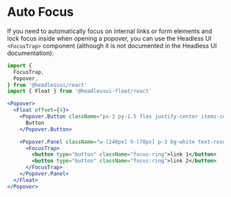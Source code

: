 # Auto Focus

If you need to automatically focus on internal links or form elements and lock focus inside when opening a popover, you can use the Headless UI `<FocusTrap>` component (although it is not documented in the Headless UI documentation):

```jsx {2,14-17}
import {
  FocusTrap,
  Popover,
} from '@headlessui/react'
import { Float } from '@headlessui-float/react'

<Popover>
  <Float offset={4}>
    <Popover.Button className="px-3 py-1.5 flex justify-center items-center bg-rose-50 hover:bg-rose-100 text-rose-500 rounded">
      Button
    </Popover.Button>

    <Popover.Panel className="w-[240px] h-[70px] p-3 bg-white text-rose-500 border border-gray-200 rounded-md shadow-lg focus:outline-none">
      <FocusTrap>
        <button type="button" className="focus:ring">link 1</button>
        <button type="button" className="focus:ring">link 2</button>
      </FocusTrap>
    </Popover.Panel>
  </Float>
</Popover>
```
